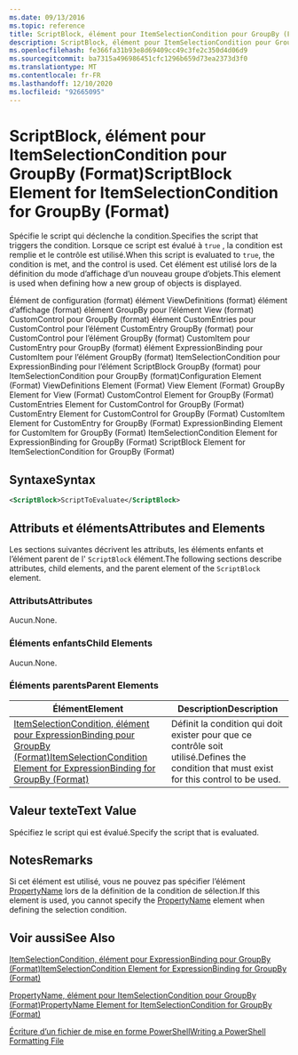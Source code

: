 ```yaml
---
ms.date: 09/13/2016
ms.topic: reference
title: ScriptBlock, élément pour ItemSelectionCondition pour GroupBy (Format)
description: ScriptBlock, élément pour ItemSelectionCondition pour GroupBy (Format)
ms.openlocfilehash: fe366fa31b93e8d69409cc49c3fe2c350d4d06d9
ms.sourcegitcommit: ba7315a496986451cfc1296b659d73ea2373d3f0
ms.translationtype: MT
ms.contentlocale: fr-FR
ms.lasthandoff: 12/10/2020
ms.locfileid: "92665095"
---
```

# <a name="scriptblock-element-for-itemselectioncondition-for-groupby-format"></a><span data-ttu-id="e5c7b-103">ScriptBlock, élément pour ItemSelectionCondition pour GroupBy (Format)</span><span class="sxs-lookup"><span data-stu-id="e5c7b-103">ScriptBlock Element for ItemSelectionCondition for GroupBy (Format)</span></span>

<span data-ttu-id="e5c7b-104">Spécifie le script qui déclenche la condition.</span><span class="sxs-lookup"><span data-stu-id="e5c7b-104">Specifies the script that triggers the condition.</span></span> <span data-ttu-id="e5c7b-105">Lorsque ce script est évalué à `true` , la condition est remplie et le contrôle est utilisé.</span><span class="sxs-lookup"><span data-stu-id="e5c7b-105">When this script is evaluated to `true`, the condition is met, and the control is used.</span></span> <span data-ttu-id="e5c7b-106">Cet élément est utilisé lors de la définition du mode d’affichage d’un nouveau groupe d’objets.</span><span class="sxs-lookup"><span data-stu-id="e5c7b-106">This element is used when defining how a new group of objects is displayed.</span></span>

<span data-ttu-id="e5c7b-107">Élément de configuration (format) élément ViewDefinitions (format) élément d’affichage (format) élément GroupBy pour l’élément View (format) CustomControl pour GroupBy (format) élément CustomEntries pour CustomControl pour l’élément CustomEntry GroupBy (format) pour CustomControl pour l’élément GroupBy (format) CustomItem pour CustomEntry pour GroupBy (format) élément ExpressionBinding pour CustomItem pour l’élément GroupBy (format) ItemSelectionCondition pour ExpressionBinding pour l’élément ScriptBlock GroupBy (format) pour ItemSelectionCondition pour GroupBy (format)</span><span class="sxs-lookup"><span data-stu-id="e5c7b-107">Configuration Element (Format) ViewDefinitions Element (Format) View Element (Format) GroupBy Element for View (Format) CustomControl Element for GroupBy (Format) CustomEntries Element for CustomControl for GroupBy (Format) CustomEntry Element for CustomControl for GroupBy (Format) CustomItem Element for CustomEntry for GroupBy (Format) ExpressionBinding Element for CustomItem for GroupBy (Format) ItemSelectionCondition Element for ExpressionBinding for GroupBy (Format) ScriptBlock Element for ItemSelectionCondition for GroupBy (Format)</span></span>

## <a name="syntax"></a><span data-ttu-id="e5c7b-108">Syntaxe</span><span class="sxs-lookup"><span data-stu-id="e5c7b-108">Syntax</span></span>

```xml
<ScriptBlock>ScriptToEvaluate</ScriptBlock>
```

## <a name="attributes-and-elements"></a><span data-ttu-id="e5c7b-109">Attributs et éléments</span><span class="sxs-lookup"><span data-stu-id="e5c7b-109">Attributes and Elements</span></span>

<span data-ttu-id="e5c7b-110">Les sections suivantes décrivent les attributs, les éléments enfants et l’élément parent de l' `ScriptBlock` élément.</span><span class="sxs-lookup"><span data-stu-id="e5c7b-110">The following sections describe attributes, child elements, and the parent element of the `ScriptBlock` element.</span></span>

### <a name="attributes"></a><span data-ttu-id="e5c7b-111">Attributs</span><span class="sxs-lookup"><span data-stu-id="e5c7b-111">Attributes</span></span>

<span data-ttu-id="e5c7b-112">Aucun.</span><span class="sxs-lookup"><span data-stu-id="e5c7b-112">None.</span></span>

### <a name="child-elements"></a><span data-ttu-id="e5c7b-113">Éléments enfants</span><span class="sxs-lookup"><span data-stu-id="e5c7b-113">Child Elements</span></span>

<span data-ttu-id="e5c7b-114">Aucun.</span><span class="sxs-lookup"><span data-stu-id="e5c7b-114">None.</span></span>

### <a name="parent-elements"></a><span data-ttu-id="e5c7b-115">Éléments parents</span><span class="sxs-lookup"><span data-stu-id="e5c7b-115">Parent Elements</span></span>

|<span data-ttu-id="e5c7b-116">Élément</span><span class="sxs-lookup"><span data-stu-id="e5c7b-116">Element</span></span>|<span data-ttu-id="e5c7b-117">Description</span><span class="sxs-lookup"><span data-stu-id="e5c7b-117">Description</span></span>|
|-------------|-----------------|
|[<span data-ttu-id="e5c7b-118">ItemSelectionCondition, élément pour ExpressionBinding pour GroupBy (Format)</span><span class="sxs-lookup"><span data-stu-id="e5c7b-118">ItemSelectionCondition Element for ExpressionBinding for GroupBy (Format)</span></span>](./itemselectioncondition-element-for-expressionbinding-for-groupby-format.md)|<span data-ttu-id="e5c7b-119">Définit la condition qui doit exister pour que ce contrôle soit utilisé.</span><span class="sxs-lookup"><span data-stu-id="e5c7b-119">Defines the condition that must exist for this control to be used.</span></span>|

## <a name="text-value"></a><span data-ttu-id="e5c7b-120">Valeur texte</span><span class="sxs-lookup"><span data-stu-id="e5c7b-120">Text Value</span></span>

<span data-ttu-id="e5c7b-121">Spécifiez le script qui est évalué.</span><span class="sxs-lookup"><span data-stu-id="e5c7b-121">Specify the script that is evaluated.</span></span>

## <a name="remarks"></a><span data-ttu-id="e5c7b-122">Notes</span><span class="sxs-lookup"><span data-stu-id="e5c7b-122">Remarks</span></span>

<span data-ttu-id="e5c7b-123">Si cet élément est utilisé, vous ne pouvez pas spécifier l’élément [PropertyName](./propertyname-element-for-itemselectioncondition-for-groupby-format.md) lors de la définition de la condition de sélection.</span><span class="sxs-lookup"><span data-stu-id="e5c7b-123">If this element is used, you cannot specify the [PropertyName](./propertyname-element-for-itemselectioncondition-for-groupby-format.md) element when defining the selection condition.</span></span>

## <a name="see-also"></a><span data-ttu-id="e5c7b-124">Voir aussi</span><span class="sxs-lookup"><span data-stu-id="e5c7b-124">See Also</span></span>

[<span data-ttu-id="e5c7b-125">ItemSelectionCondition, élément pour ExpressionBinding pour GroupBy (Format)</span><span class="sxs-lookup"><span data-stu-id="e5c7b-125">ItemSelectionCondition Element for ExpressionBinding for GroupBy (Format)</span></span>](./itemselectioncondition-element-for-expressionbinding-for-groupby-format.md)

[<span data-ttu-id="e5c7b-126">PropertyName, élément pour ItemSelectionCondition pour GroupBy (Format)</span><span class="sxs-lookup"><span data-stu-id="e5c7b-126">PropertyName Element for ItemSelectionCondition for GroupBy (Format)</span></span>](./propertyname-element-for-itemselectioncondition-for-groupby-format.md)

[<span data-ttu-id="e5c7b-127">Écriture d’un fichier de mise en forme PowerShell</span><span class="sxs-lookup"><span data-stu-id="e5c7b-127">Writing a PowerShell Formatting File</span></span>](./writing-a-powershell-formatting-file.md)
